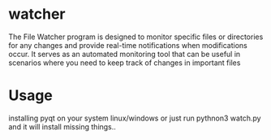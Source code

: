 # watcher
The File Watcher program is designed to monitor specific files or directories for any changes and provide real-time notifications when modifications occur. It serves as an automated monitoring tool that can be useful in scenarios where you need to keep track of changes in important files

# Usage
installing pyqt on your system linux/windows or just run pythnon3 watch.py and it will install missing things..
